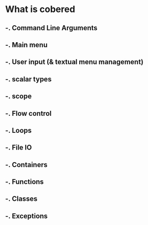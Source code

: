 # What is cobered

## -. Command Line Arguments
## -. Main menu 
## -. User input (& textual menu management)
## -. scalar types
## -. scope
## -. Flow control
## -. Loops
## -. File IO
## -. Containers
## -. Functions
## -. Classes
## -. Exceptions 
